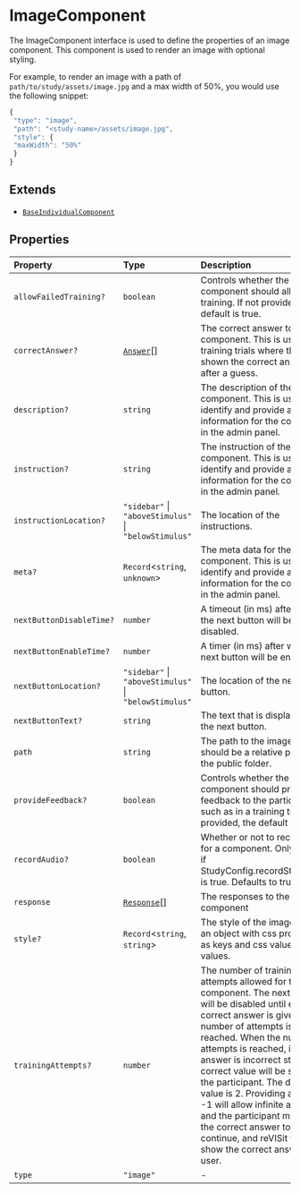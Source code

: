 # ImageComponent

The ImageComponent interface is used to define the properties of an image component. This component is used to render an image with optional styling.

For example, to render an image with a path of `path/to/study/assets/image.jpg` and a max width of 50%, you would use the following snippet:
```js
{
 "type": "image",
 "path": "<study-name>/assets/image.jpg",
 "style": {
 "maxWidth": "50%"
 }
}
```

## Extends

- [`BaseIndividualComponent`](BaseIndividualComponent.md)

## Properties

| Property | Type | Description | Inherited from |
| :------ | :------ | :------ | :------ |
| `allowFailedTraining?` | `boolean` | Controls whether the component should allow failed training. If not provided, the default is true. | [`BaseIndividualComponent`](BaseIndividualComponent.md).`allowFailedTraining` |
| `correctAnswer?` | [`Answer`](Answer.md)[] | The correct answer to the component. This is used for training trials where the user is shown the correct answer after a guess. | [`BaseIndividualComponent`](BaseIndividualComponent.md).`correctAnswer` |
| `description?` | `string` | The description of the component. This is used to identify and provide additional information for the component in the admin panel. | [`BaseIndividualComponent`](BaseIndividualComponent.md).`description` |
| `instruction?` | `string` | The instruction of the component. This is used to identify and provide additional information for the component in the admin panel. | [`BaseIndividualComponent`](BaseIndividualComponent.md).`instruction` |
| `instructionLocation?` | `"sidebar"` \| `"aboveStimulus"` \| `"belowStimulus"` | The location of the instructions. | [`BaseIndividualComponent`](BaseIndividualComponent.md).`instructionLocation` |
| `meta?` | `Record`\<`string`, `unknown`\> | The meta data for the component. This is used to identify and provide additional information for the component in the admin panel. | [`BaseIndividualComponent`](BaseIndividualComponent.md).`meta` |
| `nextButtonDisableTime?` | `number` | A timeout (in ms) after which the next button will be disabled. | [`BaseIndividualComponent`](BaseIndividualComponent.md).`nextButtonDisableTime` |
| `nextButtonEnableTime?` | `number` | A timer (in ms) after which the next button will be enabled. | [`BaseIndividualComponent`](BaseIndividualComponent.md).`nextButtonEnableTime` |
| `nextButtonLocation?` | `"sidebar"` \| `"aboveStimulus"` \| `"belowStimulus"` | The location of the next button. | [`BaseIndividualComponent`](BaseIndividualComponent.md).`nextButtonLocation` |
| `nextButtonText?` | `string` | The text that is displayed on the next button. | [`BaseIndividualComponent`](BaseIndividualComponent.md).`nextButtonText` |
| `path` | `string` | The path to the image. This should be a relative path from the public folder. | - |
| `provideFeedback?` | `boolean` | Controls whether the component should provide feedback to the participant, such as in a training trial. If not provided, the default is false. | [`BaseIndividualComponent`](BaseIndividualComponent.md).`provideFeedback` |
| `recordAudio?` | `boolean` | Whether or not to record audio for a component. Only relevant if StudyConfig.recordStudyAudio is true. Defaults to true. | [`BaseIndividualComponent`](BaseIndividualComponent.md).`recordAudio` |
| `response` | [`Response`](../type-aliases/Response.md)[] | The responses to the component | [`BaseIndividualComponent`](BaseIndividualComponent.md).`response` |
| `style?` | `Record`\<`string`, `string`\> | The style of the image. This is an object with css properties as keys and css values as values. | - |
| `trainingAttempts?` | `number` | The number of training attempts allowed for the component. The next button will be disabled until either the correct answer is given or the number of attempts is reached. When the number of attempts is reached, if the answer is incorrect still, the correct value will be shown to the participant. The default value is 2. Providing a value of -1 will allow infinite attempts and the participant must enter the correct answer to continue, and reVISit will not show the correct answer to the user. | [`BaseIndividualComponent`](BaseIndividualComponent.md).`trainingAttempts` |
| `type` | `"image"` | - | - |
